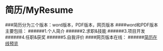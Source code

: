 # 简历/MyResume
###简历分为三个版本：word版本，PDF版本，网页版本
####word和PDF版本主要包括：
######1.个人简介
######2.求职&技能
######3.项目开发
######4.任职&获奖
######5.自我评价
####网页版本在线：
######[简历在线预览](http://zhangjinxin.sinaapp.com)
